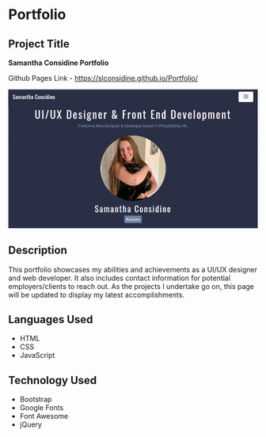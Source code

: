 # Portfolio
## Project Title
**Samantha Considine Portfolio**


Github Pages Link - https://slconsidine.github.io/Portfolio/

![Portfolio](https://github.com/slconsidine/Portfolio/blob/master/assets/images/portfolio-screenshot.PNG)

## Description
This portfolio showcases my abilities and achievements as a UI/UX designer and web developer. It also includes contact information for potential employers/clients to reach out. As the projects I undertake go on, this page will be updated to display my latest accomplishments.

## Languages Used
* HTML
* CSS
* JavaScript

## Technology Used
* Bootstrap
* Google Fonts
* Font Awesome
* jQuery
